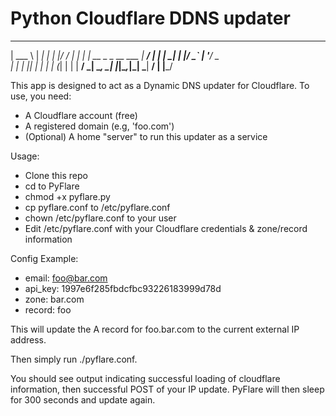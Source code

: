 Python Cloudflare DDNS updater
=======

______     ______ _
| ___ \    |  ___| |
| |_/ /   _| |_  | | __ _ _ __ ___
|  __/ | | |  _| | |/ _` | '__/ _ \
| |  | |_| | |   | | (_| | | |  __/
\_|   \__, \_|   |_|\__,_|_|  \___|
       __/ |
      |___/


This app is designed to act as a Dynamic DNS updater for Cloudflare. To use, you need:

* A Cloudflare account (free)
* A registered domain (e.g, 'foo.com')
* (Optional) A home "server" to run this updater as a service

Usage:

- Clone this repo
- cd to PyFlare
- chmod +x pyflare.py
- cp pyflare.conf to /etc/pyflare.conf
- chown /etc/pyflare.conf to your user
- Edit /etc/pyflare.conf with your Cloudflare credentials & zone/record information

Config Example:

- email: foo@bar.com
- api_key: 1997e6f285fbdcfbc93226183999d78d
- zone: bar.com
- record: foo

This will update the A record for foo.bar.com to the current external IP address.

Then simply run ./pyflare.conf.

You should see output indicating successful loading of cloudflare information, then successful POST of your IP update. PyFlare will then sleep for 300 seconds and update again.
